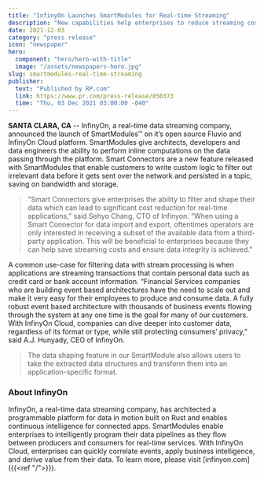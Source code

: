 ```yaml
---
title: "InfinyOn Launches SmartModules for Real-time Streaming"
description: "New capabilities help enterprises to reduce streaming costs and ensure data integrity."
date: 2021-12-03
category: "press release"
icon: "newspaper"
hero:
  component: "hero/hero-with-title"
  image: "/assets/newspapers-hero.jpg"
slug: smartmodules-real-time-streaming
publisher:
  text: "Published by RP.com"
  link: https://www.pr.com/press-release/850373
  time: "Thu, 03 Dec 2021 03:00:00 -040"
---
```


<strong>SANTA CLARA, CA</strong> -- InfinyOn, a real-time data streaming company, announced the launch of SmartModules™ on it’s open source Fluvio and InfinyOn Cloud platform. SmartModules give architects, developers and data engineers the ability to perform inline computations on the data passing through the platform. Smart Connectors are a new feature released with SmartModules that enable customers to write custom logic to filter out irrelevant data before it gets sent over the network and persisted in a topic, saving on bandwidth and storage.

> "Smart Connectors give enterprises the ability to filter and shape their data which can lead to significant cost reduction for real-time applications,” said Sehyo Chang, CTO of Infinyon. “When using a Smart Connector for data import and export, oftentimes operators are only interested in receiving a subset of the available data from a third-party application. This will be beneficial to enterprises because they can help save streaming costs and ensure data integrity is achieved."

A common use-case for filtering data with stream processing is when applications are streaming transactions that contain personal data such as credit card or bank account information. “Financial Services companies who are building event based architectures have the need to scale out and make it very easy for their employees to produce and consume data. A fully robust event based architecture with thousands of business events flowing through the system at any one time is the goal for many of our customers. With InfinyOn Cloud, companies can dive deeper into customer data, regardless of its format or type, while still protecting consumers’ privacy,” said A.J. Hunyady, CEO of InfinyOn.

> The data shaping feature in our SmartModule also allows users to take the extracted data structures and transform them into an application-specific format.

### About InfinyOn

InfinyOn, a real-time data streaming company, has architected a programmable platform for data in motion built on Rust and enables continuous intelligence for connected apps. SmartModules enable enterprises to intelligently program their data pipelines as they flow between producers and consumers for real-time services. With InfinyOn Cloud, enterprises can quickly correlate events, apply business intelligence, and derive value from their data. To learn more, please visit [infinyon.com]({{<ref "/">}}).